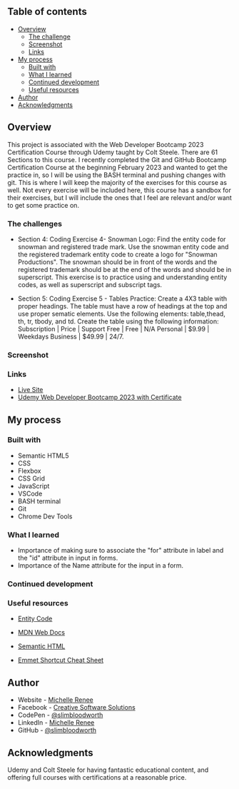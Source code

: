 ## Table of contents

- [Overview](#overview)
  - [The challenge](#the-challenge)
  - [Screenshot](#screenshot)
  - [Links](#links)
- [My process](#my-process)
  - [Built with](#built-with)
  - [What I learned](#what-i-learned)
  - [Continued development](#continued-development)
  - [Useful resources](#useful-resources)
- [Author](#author)
- [Acknowledgments](#acknowledgments)

## Overview

This project is associated with the Web Developer Bootcamp 2023 Certification Course through Udemy taught by Colt Steele.
There are 61 Sections to this course. I recently completed the Git and GitHub Bootcamp Certification Course at the beginning February 2023 and wanted to get the practice in, so I will be using the BASH terminal and pushing changes with git.
This is where I will keep the majority of the exercises for this course as well. Not every exercise will be included here, this course has a sandbox for their exercises, but I will include the ones that I feel are relevant and/or want to get some practice on.

### The challenges

- Section 4: Coding Exercise 4- Snowman Logo:
Find the entity code for snowman and registered trade mark. Use the snowman entity code and the registered trademark entity code to create a logo for "Snowman Productions". 
The snowman should be in front of the words and the registered trademark should be at the end of the words and should be in superscript. This exercise is to practice using and understanding entity codes, as well as superscript and subscript tags.

- Section 5: Coding Exercise 5 - Tables Practice:
Create a 4X3 table with proper headings. The table must have a row of headings at the top and use proper sematic elements. Use the following elements: table,thead, th, tr, tbody, and td. Create the table using the following information: Subscription | Price | Support Free | Free | N/A Personal | $9.99 | Weekdays Business | $49.99 | 24/7.

### Screenshot

### Links

- [Live Site](https://slimbloodworth.github.io/Udemy-Web-Dev-Bootcamp-2023/)
- [Udemy Web Developer Bootcamp 2023 with Certificate](https://www.udemy.com/course/the-web-developer-bootcamp/)

## My process

### Built with

- Semantic HTML5
- CSS
- Flexbox
- CSS Grid
- JavaScript
- VSCode
- BASH terminal
- Git
- Chrome Dev Tools

### What I learned

- Importance of making sure to associate the "for" attribute in label and the "id" attribute in input in forms.
- Importance of the Name attribute for the input in a form.

### Continued development

### Useful resources

- [Entity Code](https://entitycode.com)

- [MDN Web Docs](https://1drv.ms/u/s!Arictgwp-ImvheRTwEgh8f0nKTe5QA?e=Ficy2E)

- [Semantic HTML](https://www.w3schools.com/html/html5_semantic_elements.asp)

- [Emmet Shortcut Cheat Sheet](https://docs.emmet.io/cheat-sheet/)

## Author

- Website - [Michelle Renee](https://slimbloodworth.editorx.io/portfolio)
- Facebook - [Creative Software Solutions](https://www.facebook.com/profile.php?id=100073842390690)
- CodePen - [@slimbloodworth](https://codepen.io/slimbloodworth)
- LinkedIn - [Michelle Renee](https://www.linkedin.com/in/michelle-renee-99b455187/)
- GitHub - [@slimbloodworth](https://github.com/SlimBloodworth)

## Acknowledgments

Udemy and Colt Steele for having fantastic educational content, and offering full courses with certifications at a reasonable price.
